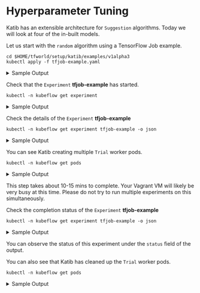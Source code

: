 # Hyperparameter Tuning

Katib has an extensible architecture for `Suggestion` algorithms. Today we will look at four of the in-built models.

Let us start with the `random` algorithm using a TensorFlow Job example.

```console
cd $HOME/tfworld/setup/katib/examples/v1alpha3
kubectl apply -f tfjob-example.yaml
 ```
 <details>
<summary>
 Sample Output
 </summary>
experiment.kubeflow.org/tfjob-example created
</details>

Check that the `Experiment` **tfjob-example** has started.

 ```console
kubectl -n kubeflow get experiment
 ```

<details>
<summary>
 Sample Output
 </summary>
NAME            STATUS    AGE
tfjob-example   Running   98s
</details>

Check the details of the `Experiment` **tfjob-example**

 ```console
kubectl -n kubeflow get experiment tfjob-example -o json
 ```

<details>
<summary>
 Sample Output
 </summary>
{
    "apiVersion": "kubeflow.org/v1alpha3",
    "kind": "Experiment",
    "metadata": {
        "annotations": {
            "kubectl.kubernetes.io/last-applied-configuration": "{\"apiVersion\":\"kubeflow.org/v1alpha3\",\"kind\":\"Experiment\",\"metadata\":{\"annotations\":{},\"name\":\"tfjob-example\",\"namespace\":\"kubeflow\"},\"spec\":{\"algorithm\":{\"algorithmName\":\"random\"},\"maxFailedTrialCount\":3,\"maxTrialCount\":12,\"metricsCollectorSpec\":{\"collector\":{\"kind\":\"TensorFlowEvent\"},\"source\":{\"fileSystemPath\":{\"kind\":\"Directory\",\"path\":\"/train\"}}},\"objective\":{\"goal\":0.99,\"objectiveMetricName\":\"accuracy_1\",\"type\":\"maximize\"},\"parallelTrialCount\":3,\"parameters\":[{\"feasibleSpace\":{\"max\":\"0.05\",\"min\":\"0.01\"},\"name\":\"--learning_rate\",\"parameterType\":\"double\"},{\"feasibleSpace\":{\"max\":\"200\",\"min\":\"100\"},\"name\":\"--batch_size\",\"parameterType\":\"int\"}],\"trialTemplate\":{\"goTemplate\":{\"rawTemplate\":\"apiVersion: \\\"kubeflow.org/v1\\\"\\nkind: TFJob\\nmetadata:\\n  name: {{.Trial}}\\n  namespace: {{.NameSpace}}\\nspec:\\n tfReplicaSpecs:\\n  Worker:\\n    replicas: 1 \\n    restartPolicy: OnFailure\\n    template:\\n      spec:\\n        containers:\\n          - name: tensorflow \\n            image: gcr.io/kubeflow-ci/tf-mnist-with-summaries:1.0\\n            imagePullPolicy: IfNotPresent\\n            command:\\n              - \\\"python\\\"\\n              - \\\"/var/tf_mnist/mnist_with_summaries.py\\\"\\n              - \\\"--log_dir=/train/metrics\\\"\\n              {{- with .HyperParameters}}\\n              {{- range .}}\\n              - \\\"{{.Name}}={{.Value}}\\\"\\n              {{- end}}\\n              {{- end}}\"}}}}\n"
        },
        "creationTimestamp": "2019-10-20T07:03:52Z",
        "finalizers": [
            "update-prometheus-metrics"
        ],
        "generation": 2,
        "name": "tfjob-example",
        "namespace": "kubeflow",
        "resourceVersion": "2219",
        "selfLink": "/apis/kubeflow.org/v1alpha3/namespaces/kubeflow/experiments/tfjob-example",
        "uid": "c5e3cdb3-f307-11e9-b489-080027c5bc64"
    },
    "spec": {
        "algorithm": {
            "algorithmName": "random",
            "algorithmSettings": null
        },
        "maxFailedTrialCount": 3,
        "maxTrialCount": 12,
        "metricsCollectorSpec": {
            "collector": {
                "kind": "TensorFlowEvent"
            },
            "source": {
                "fileSystemPath": {
                    "kind": "Directory",
                    "path": "/train"
                }
            }
        },
        "objective": {
            "goal": 0.99,
            "objectiveMetricName": "accuracy_1",
            "type": "maximize"
        },
        "parallelTrialCount": 3,
        "parameters": [
            {
                "feasibleSpace": {
                    "max": "0.05",
                    "min": "0.01"
                },
                "name": "--learning_rate",
                "parameterType": "double"
            },
            {
                "feasibleSpace": {
                    "max": "200",
                    "min": "100"
                },
                "name": "--batch_size",
                "parameterType": "int"
            }
        ],
        "trialTemplate": {
            "goTemplate": {
                "rawTemplate": "apiVersion: \"kubeflow.org/v1\"\nkind: TFJob\nmetadata:\n  name: {{.Trial}}\n  namespace: {{.NameSpace}}\nspec:\n tfReplicaSpecs:\n  Worker:\n    replicas: 1 \n    restartPolicy: OnFailure\n    template:\n      spec:\n        containers:\n          - name: tensorflow \n            image: gcr.io/kubeflow-ci/tf-mnist-with-summaries:1.0\n            imagePullPolicy: IfNotPresent\n            command:\n              - \"python\"\n              - \"/var/tf_mnist/mnist_with_summaries.py\"\n              - \"--log_dir=/train/metrics\"\n              {{- with .HyperParameters}}\n              {{- range .}}\n              - \"{{.Name}}={{.Value}}\"\n              {{- end}}\n              {{- end}}"
            }
        }
    },
    "status": {
        "conditions": [
            {
                "lastTransitionTime": "2019-10-20T07:03:52Z",
                "lastUpdateTime": "2019-10-20T07:03:52Z",
                "message": "Experiment is created",
                "reason": "ExperimentCreated",
                "status": "True",
                "type": "Created"
            },
            {
                "lastTransitionTime": "2019-10-20T07:05:06Z",
                "lastUpdateTime": "2019-10-20T07:05:06Z",
                "message": "Experiment is running",
                "reason": "ExperimentRunning",
                "status": "True",
                "type": "Running"
            }
        ],
        "currentOptimalTrial": {
            "observation": {
                "metrics": null
            },
            "parameterAssignments": null
        },
        "startTime": "2019-10-20T07:03:52Z",
        "trials": 3,
        "trialsPending": 3
    }
}
</details>

You can see Katib creating multiple `Trial` worker pods.
 ```console
kubectl -n kubeflow get pods
```

<details>
<summary>
 Sample Output
 </summary>
NAME                                    READY   STATUS    RESTARTS   AGE
katib-controller-7665868558-nfghw       1/1     Running   1          6m6s
katib-db-594756f779-dxttq               1/1     Running   0          6m7s
katib-manager-769b7bcbfb-7vvgx          1/1     Running   0          6m7s
katib-ui-854969c97-tl4wg                1/1     Running   0          6m5s
pytorch-operator-794899d49b-ww59g       1/1     Running   0          6m5s
tf-job-operator-7b589f5f5f-fpr2p        1/1     Running   0          6m6s
tfjob-example-random-6d68b59ccd-fcn8f   0/1     Running   0          11s
tfjob-example-random-6d68b59ccd-fcn8f   1/1     Running   0          13s
tfjob-example-gr6st2jc-worker-0         0/2     Pending   0          0s
tfjob-example-gr6st2jc-worker-0         0/2     Pending   0          0s
tfjob-example-gr6st2jc-worker-0         0/2     ContainerCreating   0          1s
tfjob-example-8n8xn9kx-worker-0         0/2     Pending             0          0s
tfjob-example-8n8xn9kx-worker-0         0/2     Pending             0          0s
tfjob-example-8n8xn9kx-worker-0         0/2     ContainerCreating   0          1s
tfjob-example-snjtzpc9-worker-0         0/2     Pending             0          0s
tfjob-example-snjtzpc9-worker-0         0/2     Pending             0          1s
tfjob-example-snjtzpc9-worker-0         0/2     ContainerCreating   0          1s
tfjob-example-gr6st2jc-worker-0         2/2     Running             0          4s
tfjob-example-8n8xn9kx-worker-0         2/2     Running             0          6s
tfjob-example-snjtzpc9-worker-0         2/2     Running             0          5s
</details>

This step takes about 10-15 mins to complete. Your Vagrant VM will likely be very busy at this time.
Please do not try to run multiple experiments on this simultaneously.

Check the completion status of the `Experiment` **tfjob-example**

 ```console
kubectl -n kubeflow get experiment tfjob-example -o json
 ```

<details>
<summary>
 Sample Output
 </summary>
 {
    "apiVersion": "kubeflow.org/v1alpha3",
    "kind": "Experiment",
    "metadata": {
        "annotations": {
            "kubectl.kubernetes.io/last-applied-configuration": "{\"apiVersion\":\"kubeflow.org/v1alpha3\",\"kind\":\"Experiment\",\"metadata\":{\"annotations\":{},\"name\":\"tfjob-example\",\"namespace\":\"kubeflow\"},\"spec\":{\"algorithm\":{\"algorithmName\":\"random\"},\"maxFailedTrialCount\":3,\"maxTrialCount\":12,\"metricsCollectorSpec\":{\"collector\":{\"kind\":\"TensorFlowEvent\"},\"source\":{\"fileSystemPath\":{\"kind\":\"Directory\",\"path\":\"/train\"}}},\"objective\":{\"goal\":0.99,\"objectiveMetricName\":\"accuracy_1\",\"type\":\"maximize\"},\"parallelTrialCount\":3,\"parameters\":[{\"feasibleSpace\":{\"max\":\"0.05\",\"min\":\"0.01\"},\"name\":\"--learning_rate\",\"parameterType\":\"double\"},{\"feasibleSpace\":{\"max\":\"200\",\"min\":\"100\"},\"name\":\"--batch_size\",\"parameterType\":\"int\"}],\"trialTemplate\":{\"goTemplate\":{\"rawTemplate\":\"apiVersion: \\\"kubeflow.org/v1\\\"\\nkind: TFJob\\nmetadata:\\n  name: {{.Trial}}\\n  namespace: {{.NameSpace}}\\nspec:\\n tfReplicaSpecs:\\n  Worker:\\n    replicas: 1 \\n    restartPolicy: OnFailure\\n    template:\\n      spec:\\n        containers:\\n          - name: tensorflow \\n            image: gcr.io/kubeflow-ci/tf-mnist-with-summaries:1.0\\n            imagePullPolicy: IfNotPresent\\n            command:\\n              - \\\"python\\\"\\n              - \\\"/var/tf_mnist/mnist_with_summaries.py\\\"\\n              - \\\"--log_dir=/train/metrics\\\"\\n              {{- with .HyperParameters}}\\n              {{- range .}}\\n              - \\\"{{.Name}}={{.Value}}\\\"\\n              {{- end}}\\n              {{- end}}\"}}}}\n"
        },
        "creationTimestamp": "2019-10-20T07:03:52Z",
        "finalizers": [
            "update-prometheus-metrics"
        ],
        "generation": 2,
        "name": "tfjob-example",
        "namespace": "kubeflow",
        "resourceVersion": "3763",
        "selfLink": "/apis/kubeflow.org/v1alpha3/namespaces/kubeflow/experiments/tfjob-example",
        "uid": "c5e3cdb3-f307-11e9-b489-080027c5bc64"
    },
    "spec": {
        "algorithm": {
            "algorithmName": "random",
            "algorithmSettings": null
        },
        "maxFailedTrialCount": 3,
        "maxTrialCount": 12,
        "metricsCollectorSpec": {
            "collector": {
                "kind": "TensorFlowEvent"
            },
            "source": {
                "fileSystemPath": {
                    "kind": "Directory",
                    "path": "/train"
                }
            }
        },
        "objective": {
            "goal": 0.99,
            "objectiveMetricName": "accuracy_1",
            "type": "maximize"
        },
        "parallelTrialCount": 3,
        "parameters": [
            {
                "feasibleSpace": {
                    "max": "0.05",
                    "min": "0.01"
                },
                "name": "--learning_rate",
                "parameterType": "double"
            },
            {
                "feasibleSpace": {
                    "max": "200",
                    "min": "100"
                },
                "name": "--batch_size",
                "parameterType": "int"
            }
        ],
        "trialTemplate": {
            "goTemplate": {
                "rawTemplate": "apiVersion: \"kubeflow.org/v1\"\nkind: TFJob\nmetadata:\n  name: {{.Trial}}\n  namespace: {{.NameSpace}}\nspec:\n tfReplicaSpecs:\n  Worker:\n    replicas: 1 \n    restartPolicy: OnFailure\n    template:\n      spec:\n        containers:\n          - name: tensorflow \n            image: gcr.io/kubeflow-ci/tf-mnist-with-summaries:1.0\n            imagePullPolicy: IfNotPresent\n            command:\n              - \"python\"\n              - \"/var/tf_mnist/mnist_with_summaries.py\"\n              - \"--log_dir=/train/metrics\"\n              {{- with .HyperParameters}}\n              {{- range .}}\n              - \"{{.Name}}={{.Value}}\"\n              {{- end}}\n              {{- end}}"
            }
        }
    },
    "status": {
        "completionTime": "2019-10-20T07:12:19Z",
        "conditions": [
            {
                "lastTransitionTime": "2019-10-20T07:03:52Z",
                "lastUpdateTime": "2019-10-20T07:03:52Z",
                "message": "Experiment is created",
                "reason": "ExperimentCreated",
                "status": "True",
                "type": "Created"
            },
            {
                "lastTransitionTime": "2019-10-20T07:12:19Z",
                "lastUpdateTime": "2019-10-20T07:12:19Z",
                "message": "Experiment is running",
                "reason": "ExperimentRunning",
                "status": "False",
                "type": "Running"
            },
            {
                "lastTransitionTime": "2019-10-20T07:12:19Z",
                "lastUpdateTime": "2019-10-20T07:12:19Z",
                "message": "Experiment has succeeded because max trial count has reached",
                "reason": "ExperimentSucceeded",
                "status": "True",
                "type": "Succeeded"
            }
        ],
        "currentOptimalTrial": {
            "observation": {
                "metrics": [
                    {
                        "name": "accuracy_1",
                        "value": 0.965399980545
                    }
                ]
            },
            "parameterAssignments": [
                {
                    "name": "--learning_rate",
                    "value": "0.01994432506474382"
                },
                {
                    "name": "--batch_size",
                    "value": "182"
                }
            ]
        },
        "startTime": "2019-10-20T07:03:52Z",
        "trials": 12,
        "trialsSucceeded": 12
    }
}
 </details>

 You can observe the status of this experiment under the `status` field of the output.

 You can also see that Katib has cleaned up the `Trial` worker pods.
 ```console
kubectl -n kubeflow get pods
```

<details>
<summary>
 Sample Output
 </summary>
 NAME                                    READY   STATUS    RESTARTS   AGE
katib-controller-7665868558-nfghw       1/1     Running   1          21m
katib-db-594756f779-dxttq               1/1     Running   0          21m
katib-manager-769b7bcbfb-7vvgx          1/1     Running   0          21m
katib-ui-854969c97-tl4wg                1/1     Running   0          21m
pytorch-operator-794899d49b-ww59g       1/1     Running   0          21m
tf-job-operator-7b589f5f5f-fpr2p        1/1     Running   0          21m
tfjob-example-random-6d68b59ccd-fcn8f   1/1     Running   0          15m
</details>